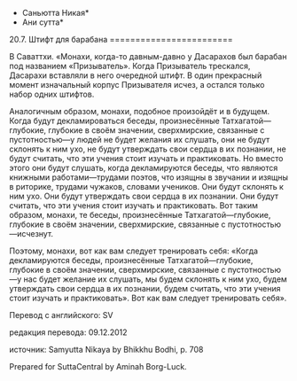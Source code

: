 * Саньютта Никая*
* Ани сутта*

20\.7\. Штифт для барабана
\=\=\=\=\=\=\=\=\=\=\=\=\=\=\=\=\=\=\=\=\=\=\=\=

В Саваттхи\. «Монахи, когда\-то давным\-давно у Дасарахов был барабан под названием «Призыватель»\. Когда Призыватель трескался, Дасарахи вставляли в него очередной штифт\. В один прекрасный момент изначальный корпус Призывателя исчез, а остался только набор одних штифтов\.

Аналогичным образом, монахи, подобное произойдёт и в будущем\. Когда будут декламироваться беседы, произнесённые Татхагатой—глубокие, глубокие в своём значении, сверхмирские, связанные с пустотностью—у людей не будет желания их слушать, они не будут склонять к ним ухо, не будут утверждать свои сердца в их познании, не будут считать, что эти учения стоит изучать и практиковать\. Но вместо этого они будут слушать, когда декламируются беседы, что являются книжными работами—трудами поэтов, что изящны в звучании и изящны в риторике, трудами чужаков, словами учеников\. Они будут склонять к ним ухо\. Они будут утверждать свои сердца в их познании\. Они будут считать, что эти учения стоит изучать и практиковать\. Вот таким образом, монахи, те беседы, произнесённые Татхагатой—глубокие, глубокие в своём значении, сверхмирские, связанные с пустотностью—исчезнут\.

Поэтому, монахи, вот как вам следует тренировать себя: «Когда декламируются беседы, произнесённые Татхагатой—глубокие, глубокие в своём значении, сверхмирские, связанные с пустотностью—у нас будет желание их слушать, мы будем склонять к ним ухо, будем утверждать свои сердца в их познании, будем считать, что эти учения стоит изучать и практиковать»\. Вот как вам следует тренировать себя»\.

Перевод с английского: SV

редакция перевода: 09\.12\.2012

источник: Samyutta Nikaya by Bhikkhu Bodhi, p\. 708

Prepared for SuttaCentral by Aminah Borg\-Luck\.